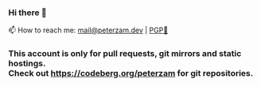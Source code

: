 ### Hi there 👋

📫 How to reach me: mail@peterzam.dev | [PGP🔑](github.com/peterzam.gpg)

### This account is only for pull requests, git mirrors and static hostings.</br>Check out https://codeberg.org/peterzam for git repositories.
